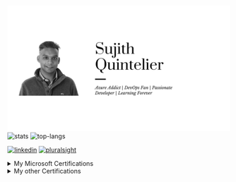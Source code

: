 <img src="https://github.com/sujithq/sujithq/blob/master/assets/banner-header.png" alt="Hi I Am Sujith">


<img src="https://github-readme-stats.vercel.app/api?username=sujithq&layout=compact&hide=html" alt="stats" />


<img src="https://github-readme-stats.vercel.app/api/top-langs/?username=sujithq&layout=compact&hide=html" alt="top-langs" />


[<img src='https://cdn.jsdelivr.net/npm/simple-icons@3.0.1/icons/linkedin.svg' alt='linkedin' height='40'>](https://www.linkedin.com/in/sujithquintelier/)  [<img src='https://cdn.jsdelivr.net/npm/simple-icons@3.0.1/icons/pluralsight.svg' alt='pluralsight' height='40'>](https://app.pluralsight.com/profile/SujithQ)  


<details>
<summary>My Microsoft Certifications</summary>
<a href="https://www.youracclaim.com/badges/ae570eb5-5e80-49c0-b333-c10d98be139c" target="_blank"><img src="https://github.com/sujithq/sujithq/blob/master/assets/microsoft/0100-azure-solutions-architect-expert.png" width="100" height="100"></a> <a href="https://www.youracclaim.com/badges/8be7e149-d0ac-47e8-909e-5a30f8b6a799" target="_blank"><img src="https://github.com/sujithq/sujithq/blob/master/assets/microsoft/0101-DevOps-Engineer-expert.png" width="100" height="100"></a> <a href="https://www.youracclaim.com/badges/cdf46779-5a7e-4677-94a2-c9c3c5a55d03" target="_blank"><img src="https://github.com/sujithq/sujithq/blob/master/assets/microsoft/0120-azure-administrator-associate.png" width="100" height="100"></a> <a href="https://www.youracclaim.com/badges/bf467f1a-c7fe-472a-bc4e-565899a5d74b" target="_blank"><img src="https://github.com/sujithq/sujithq/blob/master/assets/microsoft/0121-azure-security-engineer-associate.png" width="100" height="100"></a> <a href="https://www.youracclaim.com/badges/14a23058-7390-4044-b1a4-8462520ef288" target="_blank"><img src="https://github.com/sujithq/sujithq/blob/master/assets/microsoft/0122-azure-developer-associate.png" width="100" height="100"></a> <a href="https://www.youracclaim.com/badges/4372a0cc-dfb8-4311-a920-8289eedbf27c" target="_blank"><img src="https://github.com/sujithq/sujithq/blob/master/assets/microsoft/0123-azure-ai-engineer-associate.png" width="100" height="100"></a>
</details>

<details>
<summary>My other Certifications</summary>
<a href="https://www.credly.com/badges/17ed3835-f672-4919-bd71-bc6ac76e9547" target="_blank"><img src="https://github.com/sujithq/sujithq/blob/master/assets/terraform/Terraform-Associate-Badge.png" width="100" height="100"></a>
</details>

<!-- <img src="http://hits.dwyl.com/sujithq/sujithq.svg" alt="count" /> -->


<!--
**sujithq/sujithq** is a ✨ _special_ ✨ repository because its `README.md` (this file) appears on your GitHub profile.

Here are some ideas to get you started:

- 🔭 I’m currently working on ...
- 🌱 I’m currently learning ...
- 👯 I’m looking to collaborate on ...
- 🤔 I’m looking for help with ...
- 💬 Ask me about ...
- 📫 How to reach me: ...
- 😄 Pronouns: ...
- ⚡ Fun fact: ...
-->
